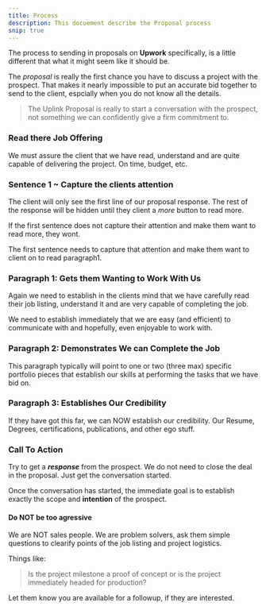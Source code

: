```yaml
---
title: Process
description: This docuement describe the Proposal process
snip: true
---
```


The process to sending in proposals on **Upwork** specifically, is a
little different that what it might seem like it should be.

The *proposal* is really the first chance you have to discuss a
project with the prospect.  That makes it nearly impossible to put an
accurate bid together to send to the client, espcially when you do not
know all the details.

> The Uplink Proposal is really to start a conversation with the
> prospect, not something we can confidently give a firm commitment
> to. 

### Read there Job Offering

We must assure the client that we have read, understand and are quite
capable of delivering the project.  On time, budget, etc.

### Sentence 1 ~ Capture the clients attention

The client will only see the first line of our proposal response.  The
rest of the response will be hidden until they client a *more* button
to read more.

If the first sentence does not capture their attention and make them
want to read more, they wont.

The first sentence needs to capture that attention and make them want
to client on to read paragraph1.

### Paragraph 1: Gets them Wanting to Work With Us

Again we need to establish in the clients mind that we have carefully
read their job listing, understand it and are very capable of
completing the job.

We need to establish immediately that we are easy (and efficient) to
communicate with and hopefully, even enjoyable to work with.

### Paragraph 2: Demonstrates We can Complete the Job

This paragraph typically will point to one or two (three max) specific
portfolio pieces that establish our skills at performing the tasks
that we have bid on.

### Paragraph 3: Establishes Our Credibility

If they have got this far, we can NOW establish our credibility.  Our
Resume, Degrees, certifications, publications, and other ego stuff.

### Call To Action

Try to get a ***response*** from the prospect.  We do not need to
close the deal in the proposal.  Just get the conversation started.

Once the conversation has started, the immediate goal is to establish
exactly the scope and **intention** of the prospect.

#### Do NOT be too agressive

We are NOT sales people.  We are problem solvers, ask them simple
questions to clearify points of the job listing and project
logistics. 

Things like:

> Is the project milestone a proof of concept or is the project
> immediately headed for production?

Let them know you are available for a followup, if they are interested.
